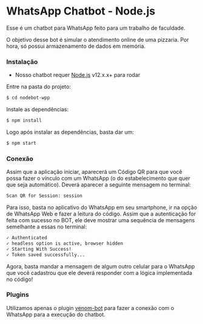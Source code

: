 # WhatsApp Chatbot - Node.js

Esse é um chatbot para WhatsApp feito para um trabalho de faculdade. 

O objetivo desse bot é simular o atendimento online de uma pizzaria. Por hora, só possui armazenamento de dados em memória.


### Instalação

- Nosso chatbot requer [Node.js](https://nodejs.org/) v12.x.x+ para rodar

Entre na pasta do projeto:
```sh
$ cd nodebot-wpp
```

Instale as dependências:
```sh
$ npm install
```
Logo após instalar as dependências, basta dar um:
```sh
$ npm start
```

### Conexão
Assim que a aplicação iniciar, aparecerá um Código QR para que você possa fazer o vínculo com um WhatsApp (o do estabelecimento que quer que seja automático). Deverá aparecer a seguinte mensagem no terminal:
```sh
Scan QR for Session: session
```

Para isso, basta no aplicativo do WhatsApp em seu smartphone, ir na opção de WhatsApp Web e fazer a leitura do código. Assim que a autenticação for feita com sucesso no BOT, ele deve mostrar uma sequência de mensagens semelhante a essas no terminal:
```sh
✓ Authenticated
✓ headless option is active, browser hidden
✓ Starting With Success!
✓ Token saved successfully...
```

Agora, basta mandar a mensagem de algum outro celular para o WhatsApp que você cadastrou que ele deverá responder com a lógica implementada no código!

### Plugins 
Utilizamos apenas o plugin [venom-bot](https://www.npmjs.com/package/venom-bot) para fazer a conexão com o WhatsApp para a execução do chatbot.